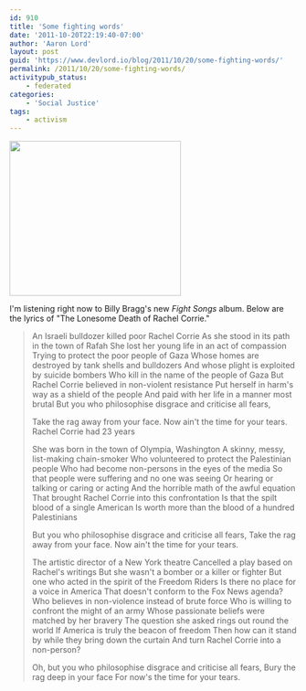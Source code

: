 ```yaml
---
id: 910
title: 'Some fighting words'
date: '2011-10-20T22:19:40-07:00'
author: 'Aaron Lord'
layout: post
guid: 'https://www.devlord.io/blog/2011/10/20/some-fighting-words/'
permalink: /2011/10/20/some-fighting-words/
activitypub_status:
    - federated
categories:
    - 'Social Justice'
tags:
    - activism
---
```


<a href="/blog/wp-content/uploads/2011/10/web_front.png"><img class="alignnone size-medium wp-image-912" title="web_front" src="/blog/wp-content/uploads/2011/10/web_front.png?w=300" alt="" width="300" height="271" /></a>

I'm listening right now to Billy Bragg's new <em>Fight Songs</em> album. Below are the lyrics of "The Lonesome Death of Rachel Corrie."
<blockquote>An Israeli bulldozer killed poor Rachel Corrie
As she stood in its path in the town of Rafah
She lost her young life in an act of compassion
Trying to protect the poor people of Gaza
Whose homes are destroyed by tank shells and bulldozers
And whose plight is exploited by suicide bombers
Who kill in the name of the people of Gaza
But Rachel Corrie believed in non-violent resistance
Put herself in harm's way as a shield of the people
And paid with her life in a manner most brutal
But you who philosophise disgrace and criticise all fears,

Take the rag away from your face.
Now ain't the time for your tears.
Rachel Corrie had 23 years

She was born in the town of Olympia, Washington
A skinny, messy, list-making chain-smoker
Who volunteered to protect the Palestinian people
Who had become non-persons in the eyes of the media
So that people were suffering and no one was seeing
Or hearing or talking or caring or acting
And the horrible math of the awful equation
That brought Rachel Corrie into this confrontation
Is that the spilt blood of a single American
Is worth more than the blood of a hundred Palestinians

But you who philosophise disgrace and criticise all fears,
Take the rag away from your face.
Now ain't the time for your tears.

The artistic director of a New York theatre
Cancelled a play based on Rachel's writings
But she wasn't a bomber or a killer or fighter
But one who acted in the spirit of the Freedom Riders
Is there no place for a voice in America
That doesn't conform to the Fox News agenda?
Who believes in non-violence instead of brute force
Who is willing to confront the might of an army
Whose passionate beliefs were matched by her bravery
The question she asked rings out round the world
If America is truly the beacon of freedom
Then how can it stand by while they bring down the curtain
And turn Rachel Corrie into a non-person?

Oh, but you who philosophise disgrace and criticise all fears,
Bury the rag deep in your face
For now's the time for your tears.</blockquote>